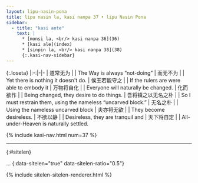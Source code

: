 ```yaml
---
layout: lipu-nasin-pona
title: lipu nasin la, kasi nanpa 37 • lipu Nasin Pona
sidebar:
  - title: "kasi ante"
    text: |
      * [monsi la, <br/> kasi nanpa 36](36)
      * [kasi ale](index)
      * [sinpin la, <br/> kasi nanpa 38](38)
      {:.kasi-nav-sidebar}
---
```


{:.loseta}
|:-:|-|-
| 道常无为 |  | The Way is always “not-doing”
| 而无不为 |  | Yet there is nothing it doesn't do.
| 侯王若能守之 |  | If the rulers are were able to embody it
| 万物将自化 |  | Everyone will naturally be changed.
| 化而欲作 |  | Being changed, they desire to do things.
| 吾将镇<wbr/>之以<wbr/>无名之朴 |  | So I must restrain them, using the nameless “uncarved block.”
| 无名之朴 |  | Using the nameless uncarved block
| 夫亦将无欲 |  | They become desireless.
| 不欲以静 |  | Desireless, they are tranquil and
| 天下将自定 |  | All-under-Heaven is naturally settled.

{% include kasi-nav.html num=37 %}

-------
{:#sitelen}

...
{:data-sitelen="true" data-sitelen-ratio="0.5"}

{% include sitelen-sitelen-renderer.html %}
